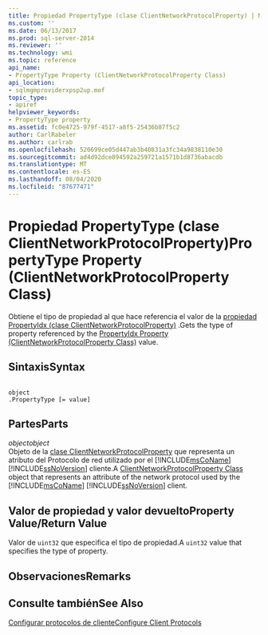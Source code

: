 ```yaml
---
title: Propiedad PropertyType (clase ClientNetworkProtocolProperty) | Microsoft Docs
ms.custom: ''
ms.date: 06/13/2017
ms.prod: sql-server-2014
ms.reviewer: ''
ms.technology: wmi
ms.topic: reference
api_name:
- PropertyType Property (ClientNetworkProtocolProperty Class)
api_location:
- sqlmgmproviderxpsp2up.mof
topic_type:
- apiref
helpviewer_keywords:
- PropertyType property
ms.assetid: fc0e4725-979f-4517-a8f5-25436b87f5c2
author: CarlRabeler
ms.author: carlrab
ms.openlocfilehash: 520699ce05d447ab3b40831a3fc34a9838110e30
ms.sourcegitcommit: ad4d92dce894592a259721a1571b1d8736abacdb
ms.translationtype: MT
ms.contentlocale: es-ES
ms.lasthandoff: 08/04/2020
ms.locfileid: "87677471"
---
```

# <a name="propertytype-property-clientnetworkprotocolproperty-class"></a><span data-ttu-id="193d2-102">Propiedad PropertyType (clase ClientNetworkProtocolProperty)</span><span class="sxs-lookup"><span data-stu-id="193d2-102">PropertyType Property (ClientNetworkProtocolProperty Class)</span></span>
  <span data-ttu-id="193d2-103">Obtiene el tipo de propiedad al que hace referencia el valor de la [propiedad PropertyIdx (clase ClientNetworkProtocolProperty)](clientnetworkprotocolproperty-class.md) .</span><span class="sxs-lookup"><span data-stu-id="193d2-103">Gets the type of property referenced by the [PropertyIdx Property (ClientNetworkProtocolProperty Class)](clientnetworkprotocolproperty-class.md) value.</span></span>  
  
## <a name="syntax"></a><span data-ttu-id="193d2-104">Sintaxis</span><span class="sxs-lookup"><span data-stu-id="193d2-104">Syntax</span></span>  
  
```  
  
object  
.PropertyType [= value]  
```  
  
## <a name="parts"></a><span data-ttu-id="193d2-105">Partes</span><span class="sxs-lookup"><span data-stu-id="193d2-105">Parts</span></span>  
 <span data-ttu-id="193d2-106">*object*</span><span class="sxs-lookup"><span data-stu-id="193d2-106">*object*</span></span>  
 <span data-ttu-id="193d2-107">Objeto de la [clase ClientNetworkProtocolProperty](clientnetworkprotocolproperty-class.md) que representa un atributo del Protocolo de red utilizado por el [!INCLUDE[msCoName](../../../includes/msconame-md.md)] [!INCLUDE[ssNoVersion](../../../includes/ssnoversion-md.md)] cliente.</span><span class="sxs-lookup"><span data-stu-id="193d2-107">A [ClientNetworkProtocolProperty Class](clientnetworkprotocolproperty-class.md) object that represents an attribute of the network protocol used by the [!INCLUDE[msCoName](../../../includes/msconame-md.md)] [!INCLUDE[ssNoVersion](../../../includes/ssnoversion-md.md)] client.</span></span>  
  
## <a name="property-valuereturn-value"></a><span data-ttu-id="193d2-108">Valor de propiedad y valor devuelto</span><span class="sxs-lookup"><span data-stu-id="193d2-108">Property Value/Return Value</span></span>  
 <span data-ttu-id="193d2-109">Valor de `uint32` que especifica el tipo de propiedad.</span><span class="sxs-lookup"><span data-stu-id="193d2-109">A `uint32` value that specifies the type of property.</span></span>  
  
## <a name="remarks"></a><span data-ttu-id="193d2-110">Observaciones</span><span class="sxs-lookup"><span data-stu-id="193d2-110">Remarks</span></span>  
  
## <a name="see-also"></a><span data-ttu-id="193d2-111">Consulte también</span><span class="sxs-lookup"><span data-stu-id="193d2-111">See Also</span></span>  
 [<span data-ttu-id="193d2-112">Configurar protocolos de cliente</span><span class="sxs-lookup"><span data-stu-id="193d2-112">Configure Client Protocols</span></span>](../../../database-engine/configure-windows/configure-client-protocols.md)  
  
  
